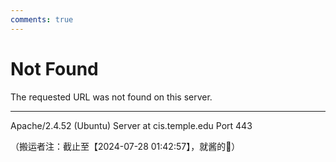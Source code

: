 ```yaml
---
comments: true
---
```


Not Found
=========

The requested URL was not found on this server.

* * *

Apache/2.4.52 (Ubuntu) Server at cis.temple.edu Port 443

（搬运者注：截止至【2024-07-28 01:42:57】，就酱的🤷）
